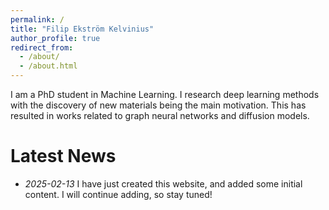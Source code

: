 ```yaml
---
permalink: /
title: "Filip Ekström Kelvinius"
author_profile: true
redirect_from: 
  - /about/
  - /about.html
---
```


I am a PhD student in Machine Learning. I research deep learning methods with the discovery of new materials being the main motivation. This has resulted in works related to graph neural networks and diffusion models.

# Latest News
* *2025-02-13* I have just created this website, and added some initial content. I will continue adding, so stay tuned! 